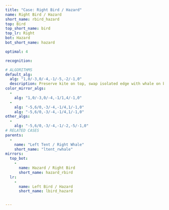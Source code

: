 ```yaml
---
title: "Case: Right Bird / Hazard"
name: Right Bird / Hazard
short_name: rbird_hazard
top: Bird
top_short_name: bird
top_lr: Right
bot: Hazard
bot_short_name: hazard

optimal: 4

recognition:

# ALGORITHMS
default_alg:
  alg: "1,0/-3,0/-4,-1/-5,-2/-1,0"
  description: Preserve kite on top, swap isolated edge with whale on bottom to form good tent/whale.
color_mirror_algs:
  -
    alg: "1,0/-3,0/-4,-1/1,4/-1,0"
  -
    alg: "-5,6/0,-3/-4,-1/4,1/-1,0"
    alg: "-5,6/0,-3/-4,-1/4,1/-1,0"
other_algs:
  -
    alg: "-5,6/0,-3/-4,-1/-2,-5/-1,0"
# RELATED CASES
parents:
  -
    name: "Left Tent / Right Whale"
    short_name: "ltent_rwhale"
mirrors:
  top_bot:
    -
      name: Hazard / Right Bird
      short_name: hazard_rbird
  lr:
    -
      name: Left Bird / Hazard
      short_name: lbird_hazard


---
```


